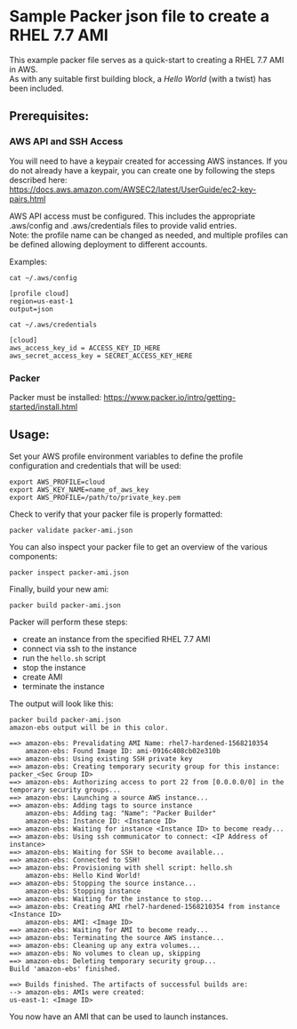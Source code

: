 # Sample Packer json file to create a RHEL 7.7 AMI



This example packer file serves as a quick-start to creating a RHEL 7.7 AMI in AWS.   
As with any suitable first building block, a *Hello World* (with a twist) has been included.

## Prerequisites:

### **AWS API and SSH Access**
You will need to have a keypair created for accessing AWS instances. If you do not already have a keypair, you can create one by following the steps described here: https://docs.aws.amazon.com/AWSEC2/latest/UserGuide/ec2-key-pairs.html

AWS API access must be configured. This includes the appropriate .aws/config and .aws/credentials files to provide valid entries.  
Note: the profile name can be changed as needed, and multiple profiles can be defined allowing deployment to different accounts.   

Examples:

`cat ~/.aws/config`
```
[profile cloud]
region=us-east-1
output=json
```

`cat ~/.aws/credentials`
```
[cloud]
aws_access_key_id = ACCESS_KEY_ID_HERE
aws_secret_access_key = SECRET_ACCESS_KEY_HERE
```

### **Packer** 
Packer must be installed: https://www.packer.io/intro/getting-started/install.html

## Usage:
Set your AWS profile environment variables to define the profile configuration and credentials that will be used: 
```
export AWS_PROFILE=cloud
export AWS_KEY_NAME=name_of_aws_key
export AWS_PROFILE=/path/to/private_key.pem
```
Check to verify that your packer file is properly formatted:
```
packer validate packer-ami.json
```
You can also inspect your packer file to get an overview of the various components:
```
packer inspect packer-ami.json
``` 
Finally, build your new ami: 
```
packer build packer-ami.json
```

Packer will perform these steps: 
- create an instance from the specified RHEL 7.7 AMI
- connect via ssh to the instance
- run the `hello.sh` script
- stop the instance
- create AMI
- terminate the instance

The output will look like this: 
```
packer build packer-ami.json 
amazon-ebs output will be in this color.

==> amazon-ebs: Prevalidating AMI Name: rhel7-hardened-1568210354
    amazon-ebs: Found Image ID: ami-0916c408cb02e310b
==> amazon-ebs: Using existing SSH private key
==> amazon-ebs: Creating temporary security group for this instance: packer_<Sec Group ID>
==> amazon-ebs: Authorizing access to port 22 from [0.0.0.0/0] in the temporary security groups...
==> amazon-ebs: Launching a source AWS instance...
==> amazon-ebs: Adding tags to source instance
    amazon-ebs: Adding tag: "Name": "Packer Builder"
    amazon-ebs: Instance ID: <Instance ID>
==> amazon-ebs: Waiting for instance <Instance ID> to become ready...
==> amazon-ebs: Using ssh communicator to connect: <IP Address of instance>
==> amazon-ebs: Waiting for SSH to become available...
==> amazon-ebs: Connected to SSH!
==> amazon-ebs: Provisioning with shell script: hello.sh
    amazon-ebs: Hello Kind World!
==> amazon-ebs: Stopping the source instance...
    amazon-ebs: Stopping instance
==> amazon-ebs: Waiting for the instance to stop...
==> amazon-ebs: Creating AMI rhel7-hardened-1568210354 from instance <Instance ID>
    amazon-ebs: AMI: <Image ID>
==> amazon-ebs: Waiting for AMI to become ready...
==> amazon-ebs: Terminating the source AWS instance...
==> amazon-ebs: Cleaning up any extra volumes...
==> amazon-ebs: No volumes to clean up, skipping
==> amazon-ebs: Deleting temporary security group...
Build 'amazon-ebs' finished.

==> Builds finished. The artifacts of successful builds are:
--> amazon-ebs: AMIs were created:
us-east-1: <Image ID>

```

You now have an AMI that can be used to launch instances.  

